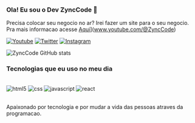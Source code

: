### Ola! Eu sou o Dev ZyncCode 👋
Precisa colocar seu negocio no ar?
Irei fazer um site para o seu negocio.
Pra mais informacao acesse [Aqui]()](www.youtube.com/@ZyncCode)

[![Youtube](https://img.shields.io/badge/YouTube-FF0000?style=for-the-badge&logo=youtube&logoColor=white)](www.youtube.com/@ZyncCode)
[![Twitter](https://img.shields.io/badge/Twitter-1DA1F2?style=for-the-badge&logo=twitter&logoColor=white)](www.youtube.com/zynccode)
[![Instagram](https://img.shields.io/badge/Instagram-E4405F?style=for-the-badge&logo=instagram&logoColor=white)](www.instagram.com/zynccode)

![ZyncCode GitHub stats](https://github-readme-stats.vercel.app/api?username=zynccode&show_icons=true&theme=dracula)

### Tecnologias que eu uso no meu dia

<div style="display: inline_block"><br/>
    <img alt="html5" src="https://img.shields.io/badge/HTML5-E34F26?style=for-the-badge&logo=html5&logoColor=white" />
    <img alt="css" src="https://img.shields.io/badge/CSS3-1572B6?style=for-the-badge&logo=css3&logoColor=white" />
    <img alt="javascript" src="https://img.shields.io/badge/JavaScript-F7DF1E?style=for-the-badge&logo=javascript&logoColor=black" />
    <img alt="react" src="https://img.shields.io/badge/React-20232A?style=for-the-badge&logo=react&logoColor=61DAFB" />

</div><br/>

Apaixonado por tecnologia e por mudar a vida das pessoas atraves da programacao.
